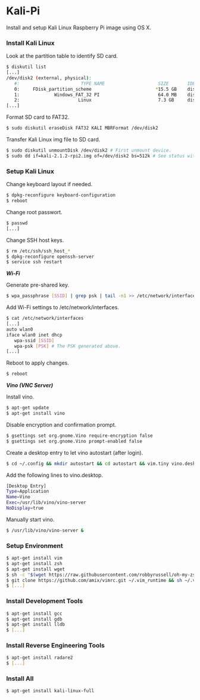 # Kali-Pi

Install and setup Kali Linux Raspberry Pi image using OS X.

### Install Kali Linux

Look at the partition table to identify SD card.

```sh
$ diskutil list
[...]
/dev/disk2 (external, physical):
   #:                       TYPE NAME                    SIZE       IDENTIFIER
   0:     FDisk_partition_scheme                        *15.5 GB    disk2
   1:             Windows_FAT_32 PI                      64.0 MB    disk2s1
   2:                      Linux                         7.3 GB     disk2s2
[...]
```

Format SD card to FAT32.

```sh
$ sudo diskutil eraseDisk FAT32 KALI MBRFormat /dev/disk2
```

Transfer Kali Linux img file to SD card.

```sh
$ sudo diskutil unmountDisk /dev/disk2 # First unmount device.
$ sudo dd if=kali-2.1.2-rpi2.img of=/dev/disk2 bs=512k # See status with INFO signal (Ctrl+T).
```

### Setup Kali Linux

Change keyboard layout if needed.

```sh
$ dpkg-reconfigure keyboard-configuration
$ reboot
```

Change root passwort.

```sh
$ passwd
[...]
```

Change SSH host keys.

```sh
$ rm /etc/ssh/ssh_host_*
$ dpkg-reconfigure openssh-server
$ service ssh restart
```

***Wi-Fi***

Generate pre-shared key.

```sh
$ wpa_passphrase [SSID] | grep psk | tail -n1 >> /etc/network/interfaces
```

Add Wi-Fi settings to /etc/network/interfaces.

```sh
$ cat /etc/network/interfaces
[...]
auto wlan0
iface wlan0 inet dhcp
   wpa-ssid [SSID]
   wpa-psk [PSK] # The PSK generated above.
[...]
```

Reboot to apply changes.

```sh
$ reboot
```

***Vino (VNC Server)***

Install vino.

```sh
$ apt-get update
$ apt-get install vino
```

Disable encryption and confirmation prompt.

```sh
$ gsettings set org.gnome.Vino require-encryption false
$ gsettings set org.gnome.Vino prompt-enabled false
```

Create a desktop entry to let vino autostart (after login).

```sh
$ cd ~/.config && mkdir autostart && cd autostart && vim.tiny vino.desktop 
```

Add the following lines to vino.desktop.

```sh
[Desktop Entry]
Type=Application
Name=Vino
Exec=/usr/lib/vino/vino-server
NoDisplay=true
```

Manually start vino.

```sh
$ /usr/lib/vino/vino-server &
```

### Setup Environment

```sh
$ apt-get install vim
$ apt-get install zsh
$ apt-get install wget
$ sh -c "$(wget https://raw.githubusercontent.com/robbyrussell/oh-my-zsh/master/tools/install.sh -O -)"
$ git clone https://github.com/amix/vimrc.git ~/.vim_runtime && sh ~/.vim_runtime/install_awesome_vimrc.sh
$ [...]
```

### Install Development Tools

```sh
$ apt-get install gcc
$ apt-get install gdb
$ apt-get install lldb
$ [...]
```

### Install Reverse Engineering Tools

```sh
$ apt-get install radare2
$ [...]
```

### Install All

```sh
$ apt-get install kali-linux-full
```
